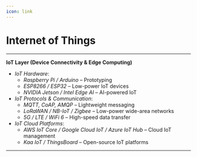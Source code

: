 ```yaml
---
icon: link
---
```


# Internet of Things

***

**IoT Layer (Device Connectivity & Edge Computing)**

* _IoT Hardware_:
  * _Raspberry Pi / Arduino_ – Prototyping
  * _ESP8266 / ESP32_ – Low-power IoT devices
  * _NVIDIA Jetson / Intel Edge AI_ – AI-powered IoT
* _IoT Protocols & Communication_:
  * _MQTT, CoAP, AMQP_ – Lightweight messaging
  * _LoRaWAN / NB-IoT / Zigbee_ – Low-power wide-area networks
  * _5G / LTE / WiFi 6_ – High-speed data transfer
* _IoT Cloud Platforms_:
  * _AWS IoT Core / Google Cloud IoT / Azure IoT Hub_ – Cloud IoT management
  * _Kaa IoT / ThingsBoard_ – Open-source IoT platforms

***
